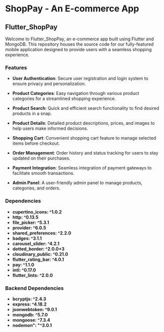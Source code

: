 # ShopPay - An E-commerce App
## Flutter_ShopPay

Welcome to Flutter_ShopPay, an e-commerce app built using Flutter and MongoDB. This repository houses the source code for our fully-featured mobile application designed to provide users with a seamless shopping experience.

### Features
- **User Authentication**: Secure user registration and login system to ensure privacy and personalization.

- **Product Categories**: Easy navigation through various product categories for a streamlined shopping experience.

- **Product Search**: Quick and efficient search functionality to find desired products in a snap.

- **Product Details**: Detailed product descriptions, prices, and images to help users make informed decisions.

- **Shopping Cart**: Convenient shopping cart feature to manage selected items before checkout.

- **Order Management**: Order history and status tracking for users to stay updated on their purchases.

- **Payment Integration**: Seamless integration of payment gateways to facilitate smooth transactions.

- **Admin Panel**: A user-friendly admin panel to manage products, categories, and orders.

### Dependencies
- **cupertino_icons: ^1.0.2**
- **http: ^0.13.5**
- **file_picker: ^5.3.1**
- **provider: ^6.0.5**
- **shared_preferences: ^2.2.0**
- **badges: ^3.1.1**
- **carousel_slider: ^4.2.1**
- **dotted_border: ^2.0.0+3**
- **cloudinary_public: ^0.21.0**
- **flutter_rating_bar: ^4.0.1**
- **pay: ^1.1.0**
- **intl: ^0.17.0**
- **flutter_lints: ^2.0.0**

### Backend Dependencies
- **bcryptjs: ^2.4.3**
- **express: ^4.18.2**
- **jsonwebtoken: ^9.0.1**
- **mongodb: ^5.7.0**
- **mongoose: ^7.3.4**
- **nodemon": "^3.0.1**
